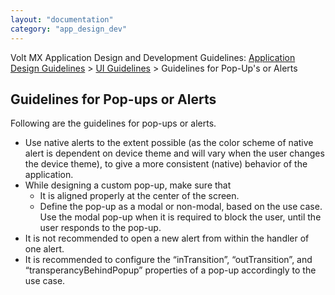 ```yaml
---
layout: "documentation"
category: "app_design_dev"
---
```

                          

Volt MX  Application Design and Development Guidelines: [Application Design Guidelines](Application_Design_Guidelines_Overview.html) > [UI Guidelines](UI_Guidelines.html) > Guidelines for Pop-Up's or Alerts

Guidelines for Pop-ups or Alerts
--------------------------------

Following are the guidelines for pop-ups or alerts.

*   Use native alerts to the extent possible (as the color scheme of native alert is dependent on device theme and will vary when the user changes the device theme), to give a more consistent (native) behavior of the application.
*   While designing a custom pop-up, make sure that
    *   It is aligned properly at the center of the screen.
    *   Define the pop-up as a modal or non-modal, based on the use case. Use the modal pop-up when it is required to block the user, until the user responds to the pop-up.
*   It is not recommended to open a new alert from within the handler of one alert.
*   It is recommended to configure the “inTransition”, “outTransition”, and “transperancyBehindPopup” properties of a pop-up accordingly to the use case.
